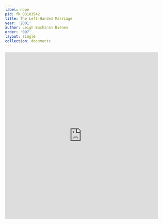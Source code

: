 ```yaml
---
label: nope
pid: fk_03183542
title: The Left-Handed Marriage
year: '2001'
author: Leigh Buchanan Bienen
order: '097'
layout: single
collection: documents
---
```

<iframe src="https://northwestern.app.box.com/embed/s/t01az4eye5mflfgbuxxitu04tfmt0zak?sortColumn=date&view=list" width="100%" height="550" frameborder="0" allowfullscreen webkitallowfullscreen msallowfullscreen></iframe>
